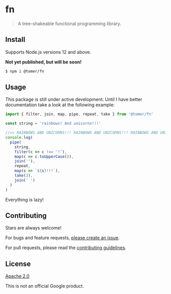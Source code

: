 # fn

> A tree-shakeable functional programming library.

## Install

Supports Node.js versions 12 and above.

**Not yet published, but will be soon!**

```sh
$ npm i @tomer/fn
```

## Usage

This package is still under active development. Until I have better documentation take a look at the following example:

```js
import { filter, join, map, pipe, repeat, take } from '@tomer/fn'

const string = 'rainbows! And unicorns!!!'

//=> RAINBOWS AND UNICORNS!!! RAINBOWS AND UNICORNS!!! RAINBOWS AND UNICORNS!!
console.log(
  pipe(
    string,
    filter(c => c !== '!'),
    map(c => c.toUpperCase()),
    join(''),
    repeat,
    map(s => `${s}!!!`),
    take(3),
    join(' ')
  )
)
```

Everything is lazy!

## Contributing

Stars are always welcome!

For bugs and feature requests, [please create an issue](https://github.com/TomerAberbach/fn/issues/new).

For pull requests, please read the [contributing guidelines](https://github.com/TomerAberbach/fn/blob/master/contributing.md).

## License

[Apache 2.0](https://github.com/TomerAberbach/fn/blob/master/license)

This is not an official Google product.
